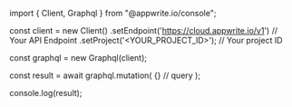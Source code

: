 import { Client, Graphql } from "@appwrite.io/console";

const client = new Client()
    .setEndpoint('https://cloud.appwrite.io/v1') // Your API Endpoint
    .setProject('&lt;YOUR_PROJECT_ID&gt;'); // Your project ID

const graphql = new Graphql(client);

const result = await graphql.mutation(
    {} // query
);

console.log(result);
